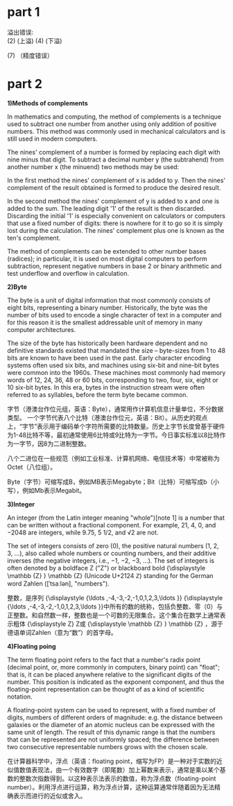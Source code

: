 # part 1 

溢出错误:   
(2)  (上溢)
(4)  (下溢)

(7)  （精度错误）


# part 2

**1)Methods of complements**  

In mathematics and computing, the method of complements is a technique used to subtract one number from another using only addition of positive numbers. This method was commonly used in mechanical calculators and is still used in modern computers.

The nines' complement of a number is formed by replacing each digit with nine minus that digit. To subtract a decimal number y (the subtrahend) from another number x (the minuend) two methods may be used:

In the first method the nines' complement of x is added to y. Then the nines' complement of the result obtained is formed to produce the desired result.

In the second method the nines' complement of y is added to x and one is added to the sum. The leading digit '1' of the result is then discarded. Discarding the initial '1' is especially convenient on calculators or computers that use a fixed number of digits: there is nowhere for it to go so it is simply lost during the calculation. The nines' complement plus one is known as the ten's complement.

The method of complements can be extended to other number bases (radices); in particular, it is used on most digital computers to perform subtraction, represent negative numbers in base 2 or binary arithmetic and test underflow and overflow in calculation.  

**2)Byte**  
  
  The byte is a unit of digital information that most commonly consists of eight bits, representing a binary number. Historically, the byte was the number of bits used to encode a single character of text in a computer  and for this reason it is the smallest addressable unit of memory in many computer architectures.

The size of the byte has historically been hardware dependent and no definitive standards existed that mandated the size – byte-sizes from 1 to 48 bits are known to have been used in the past. Early character encoding systems often used six bits, and machines using six-bit and nine-bit bytes were common into the 1960s. These machines most commonly had memory words of 12, 24, 36, 48 or 60 bits, corresponding to two, four, six, eight or 10 six-bit bytes. In this era, bytes in the instruction stream were often referred to as syllables, before the term byte became common.  

字节（港澳台作位元组，英语：Byte），通常用作计算机信息计量单位，不分数据类型。 一个字节代表八个比特（港澳台作位元，英语：Bit）。从历史的观点上，“字节”表示用于编码单个字符所需要的比特数量。历史上字节长度曾基于硬件为1-48比特不等，最初通常使用6比特或9比特为一字节。今日事实标准以8比特作为一字节，因8为二进制整数。

八个二进位在一些规范（例如工业标准、计算机网络、电信技术等）中常被称为Octet（八位组）。

Byte（字节）可缩写成B，例如MB表示Megabyte；Bit（比特）可缩写成b（小写），例如Mb表示Megabit。  

**3)Integer**  

An integer (from the Latin integer meaning "whole")[note 1] is a number that can be written without a fractional component. For example, 21, 4, 0, and −2048 are integers, while 9.75, 5 1/2, and √2 are not.

The set of integers consists of zero (0), the positive natural numbers (1, 2, 3, …), also called whole numbers or counting numbers, and their additive inverses (the negative integers, i.e., −1, −2, −3, …). The set of integers is often denoted by a boldface Z ("Z") or blackboard bold {\displaystyle \mathbb {Z} } \mathbb {Z}  (Unicode U+2124 ℤ) standing for the German word Zahlen ([ˈtsaːlən], "numbers").  

整数，是序列 {\displaystyle \{\ldots ,-4,-3,-2,-1,0,1,2,3,\ldots \}} {\displaystyle \{\ldots ,-4,-3,-2,-1,0,1,2,3,\ldots \}}中所有的数的统称，包括负整数、零（0）与正整数。和自然数一样，整数也是一个可数的无限集合。这个集合在数学上通常表示粗体 {\displaystyle Z} Z或 {\displaystyle \mathbb {Z} } \mathbb {Z} ，源于德语单词Zahlen（意为“数”）的首字母。  

**4)Floating poing**

The term floating point refers to the fact that a number's radix point (decimal point, or, more commonly in computers, binary point) can "float"; that is, it can be placed anywhere relative to the significant digits of the number. This position is indicated as the exponent component, and thus the floating-point representation can be thought of as a kind of scientific notation.

A floating-point system can be used to represent, with a fixed number of digits, numbers of different orders of magnitude: e.g. the distance between galaxies or the diameter of an atomic nucleus can be expressed with the same unit of length. The result of this dynamic range is that the numbers that can be represented are not uniformly spaced; the difference between two consecutive representable numbers grows with the chosen scale.  

在计算器科学中，浮点（英语：floating point，缩写为FP）是一种对于实数的近似值数值表现法，由一个有效数字（即尾数）加上幂数来表示，通常是乘以某个基数的整数次指数得到。以这种表示法表示的数值，称为浮点数（floating-point number）。利用浮点进行运算，称为浮点计算，这种运算通常伴随着因为无法精确表示而进行的近似或舍入。